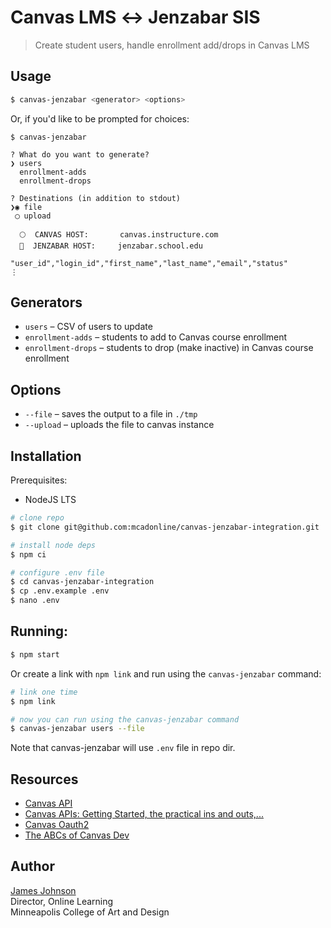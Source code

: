 # Canvas LMS ↔️ Jenzabar SIS

> Create student users, handle enrollment add/drops in Canvas LMS

## Usage

```sh
$ canvas-jenzabar <generator> <options>
```

Or, if you'd like to be prompted for choices:

```
$ canvas-jenzabar

? What do you want to generate?
❯ users
  enrollment-adds
  enrollment-drops

? Destinations (in addition to stdout)
❯◉ file
 ◯ upload

  🌕  CANVAS HOST:       canvas.instructure.com
  🔵  JENZABAR HOST:     jenzabar.school.edu

"user_id","login_id","first_name","last_name","email","status"
⋮
```

## Generators

- `users` – CSV of users to update
- `enrollment-adds` – students to add to Canvas course enrollment
- `enrollment-drops` – students to drop (make inactive) in Canvas course enrollment

## Options

- `--file` – saves the output to a file in `./tmp`
- `--upload` – uploads the file to canvas instance

## Installation

Prerequisites:

- NodeJS LTS

```sh
# clone repo
$ git clone git@github.com:mcadonline/canvas-jenzabar-integration.git

# install node deps
$ npm ci

# configure .env file
$ cd canvas-jenzabar-integration
$ cp .env.example .env
$ nano .env
```

## Running:

```sh
$ npm start
```

Or create a link with `npm link` and run using the `canvas-jenzabar` command:

```sh
# link one time
$ npm link

# now you can run using the canvas-jenzabar command
$ canvas-jenzabar users --file
```

Note that canvas-jenzabar will use `.env` file in repo dir.

## Resources

- [Canvas API](https://canvas.instructure.com/doc/api/)
- [Canvas APIs: Getting Started, the practical ins and outs,...](https://community.canvaslms.com/docs/DOC-14390-canvas-apis-getting-started-the-practical-ins-and-outs-gotchas-tips-and-tricks)
- [Canvas Oauth2](https://canvas.instructure.com/doc/api/file.oauth.html)
- [The ABCs of Canvas Dev](https://community.canvaslms.com/thread/17419-the-abcs-of-canvas-dev)

## Author

[James Johnson](https://www.jjohnson.me)<br>
Director, Online Learning<br>
Minneapolis College of Art and Design
